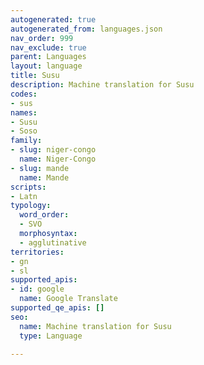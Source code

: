 ```yaml
---
autogenerated: true
autogenerated_from: languages.json
nav_order: 999
nav_exclude: true
parent: Languages
layout: language
title: Susu
description: Machine translation for Susu
codes:
- sus
names:
- Susu
- Soso
family:
- slug: niger-congo
  name: Niger-Congo
- slug: mande
  name: Mande
scripts:
- Latn
typology:
  word_order:
  - SVO
  morphosyntax:
  - agglutinative
territories:
- gn
- sl
supported_apis:
- id: google
  name: Google Translate
supported_qe_apis: []
seo:
  name: Machine translation for Susu
  type: Language

---
```



